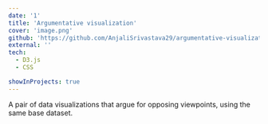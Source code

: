 ```yaml
---
date: '1'
title: 'Argumentative visualization'
cover: 'image.png'
github: 'https://github.com/AnjaliSrivastava29/argumentative-visualization-d3'
external: ''
tech:
  - D3.js
  - CSS

showInProjects: true
---
```


A pair of data visualizations that argue for opposing viewpoints, using the same base dataset.

